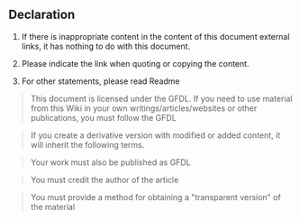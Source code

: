 ## Declaration

1. If there is inappropriate content in the content of this document external links, it has nothing to do with this document.

2. Please indicate the link when quoting or copying the content.

3. For other statements, please read Readme

>This document is licensed under the GFDL.
>If you need to use material from this Wiki in your own writings/articles/websites or other publications, you must follow the GFDL

>If you create a derivative version with modified or added content, it will inherit the following terms.

>Your work must also be published as GFDL

>You must credit the author of the article

>You must provide a method for obtaining a "transparent version" of the material


